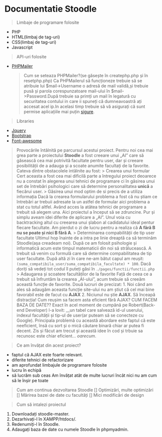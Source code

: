 # Documentatie Stoodle

>Limbaje de programare folosite
- PHP
- HTML(limbaj de tag-uri)
- CSS(limbaj de tag-uri)
- Javascript

>API-uri folosite
- [PHPMailer](https://github.com/PHPMailer/PHPMailer)
    > Cum se seteaza PHPMailer?(se găsește în createphp.php și în resetphp.php)
    Ca PHPMailerul să funcționeze trebuie să se atribuie lui $mail->Username o adresă de mail validă,și trebuie pusă și parola corespunzatoare mail-ului în $mail->Password.După trebuie sa primți un mail în legatură cu securitatea contului in care ii spuneți că dumneavoastră ați accesat acel ip.In acelasi timp trebuie să vă asigurați că sunt permise  aplicațiile mai puțin [sigure](https://myaccount.google.com/security).


>Libraries
- [Jquery](https://jquery.com/)
- [Bootstrap](https://getbootstrap.com/)
- [Font-awesome](https://fontawesome.com/)

>Provocările întâlnită pe parcursul acestui proiect.
    Pentru noi cea mai grea parte a proiectului __Stoodle__ a fost creeare unui „AI” care să găsească cea mai potrivită facultate pentru user, dar și creeare posibilității de a adauga și a scoate anumite facultați de la favorite. Cateva dintre obstacolele intâlnite au fost:
    > Crearea unui formular
        Cert aceasta a fost cea mai dificilă parte a întregului proiect deoarece nu a constat în alegerea unui tehnici de programare ci în găsirea unui set de întrebări psihologici care să determine personalitatea __unică__ a fiecărui user. 
    > Găsirea unui mod optim de si precis de a utiliza informația
        Dacă la crearea formularului problema a fost că nu știam ce întrebări ar trebuii adresate la un astfel de formular aici problema a stat cu totul altfel. Având acces la atâtea tehnici de programare a trebuit să alegem una. Aici proiectul a început să se zdruncine. Pur și simplu aveam idei diferite de aplicare a „AI”. Unul voia cu backtracking altul cu creearea unui șlabon al cadidatului ideal pentur fiecare facultate. Am pierdut o zi de lucru pentru a realiza că __A fără B nu se poate și nici B fără A__.
    > Determinarea compabilității de tip user facultate
        Ultimul hop înainte de a intra pe linie dreaptă ca să terminăm Stoodle(așa creadeam noi). După ce am folosit psihologie și informatică acum este timpul matematicii din noi să strălucească.
        A trebuit să venim cu formulă care să determine compabilitatea de tip user facultate. După altă zi în care ne-am bătut capul am reușit: `(suma_compatibila_user/suma_compatibila_facultate) * 100`. Dacă doriți să vedeți tot codul îl puteți găsi în `./pages/functii/functii.php`
    > Adaugarea și scoatere facultăților de la favorite
        Față de ceea ce a trebuit să înfruntăm la crearea „AI-ului”, acum trebuie să creeăm această funcție de favorite. Două lucruri de precizat: 
        1. Noi când am ales să adaugăm aceasta funcție site-ului nu am știut că cel mai bine favorabil este de facut cu __AJAX__
        2. Niciunul nu știe __AJAX__.
        Să înceapă distracția! Cum reușim sa facem asta eficient fără AJAX? CUM FACEM BAZA DE DATE?? Exact în acel moment de cumpănă pe Robert(Back-end Developer) l-a lovit: __un tabel care salvează id-ul userului, indexul facultății și tip-ul de user(ar puteam să se conecteze cu Google). Principala problemă cu această abordare este faptul că este neeficient, însă cu sort și o mică căutare binară chiar ar putea fi decent. Zis și făcut am trecut și această idee în cod și trbuie sa recunosc este chiar eficient... _oarecum_.

> Ce am învățat din acest proiect?
- faptul că AJAX este foarte relevant.
- diferite tehnici de refactorizare
- am aprofundat limbajule de programare folosite
- lucru în echipă
- să lucrăm sub ceas
Am învățat atât de multe lucruri încât nici nu am cum să le înșir pe toate

> Cum am continua dezvoltarea Stoodle
    [] Optimizări, multe optimizări
    [] Mărirea bazei de date cu facultăți
    [] Mici modificări de design

> Cum să intalezi proiectul
1. Downloadați stoodle-master.
2. Dezarhivați-l în XAMPP/htdocs/.
3. Redenumiți-l în Stoodle.
4. Adaugați baza de date cu numele Stoodle în phpmyadmin.





















